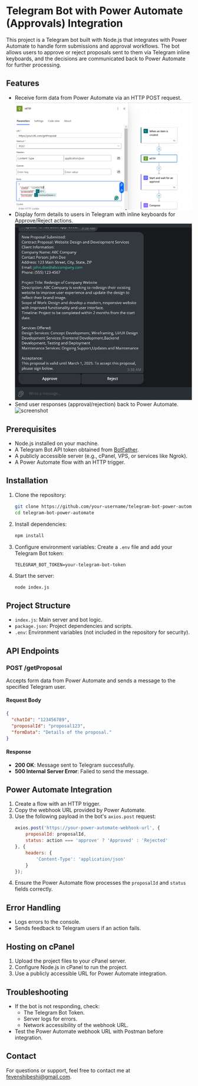 # Telegram Bot with Power Automate (Approvals) Integration

This project is a Telegram bot built with Node.js that integrates with Power Automate to handle form submissions and approval workflows. The bot allows users to approve or reject proposals sent to them via Telegram inline keyboards, and the decisions are communicated back to Power Automate for further processing.

## Features
- Receive form data from Power Automate via an HTTP POST request.
  ![screenshot](./images/getFormDetails.png)
- Display form details to users in Telegram with inline keyboards for Approve/Reject actions.
  ![screenshot](./images/image.png)
- Send user responses (approval/rejection) back to Power Automate.
  ![screenshot](./images/Screenshot.png)


## Prerequisites
- Node.js installed on your machine.
- A Telegram Bot API token obtained from [BotFather](https://core.telegram.org/bots#botfather).
- A publicly accessible server (e.g., cPanel, VPS, or services like Ngrok).
- A Power Automate flow with an HTTP trigger.

## Installation

1. Clone the repository:
   ```bash
   git clone https://github.com/your-username/telegram-bot-power-automate.git
   cd telegram-bot-power-automate
   ```

2. Install dependencies:
   ```bash
   npm install
   ```

3. Configure environment variables:
   Create a `.env` file and add your Telegram Bot token:
   ```env
   TELEGRAM_BOT_TOKEN=your-telegram-bot-token
   ```

4. Start the server:
   ```bash
   node index.js
   ```

## Project Structure
- `index.js`: Main server and bot logic.
- `package.json`: Project dependencies and scripts.
- `.env`: Environment variables (not included in the repository for security).

## API Endpoints

### POST /getProposal
Accepts form data from Power Automate and sends a message to the specified Telegram user.

#### Request Body
```json
{
  "chatId": "123456789",
  "proposalId": "proposal123",
  "formData": "Details of the proposal."
}
```

#### Response
- **200 OK**: Message sent to Telegram successfully.
- **500 Internal Server Error**: Failed to send the message.

## Power Automate Integration

1. Create a flow with an HTTP trigger.
2. Copy the webhook URL provided by Power Automate.
3. Use the following payload in the bot's `axios.post` request:
   ```javascript
   axios.post('https://your-power-automate-webhook-url', {
       proposalId: proposalId,
       status: action === 'approve' ? 'Approved' : 'Rejected'
   }, {
       headers: {
           'Content-Type': 'application/json'
       }
   });
   ```
4. Ensure the Power Automate flow processes the `proposalId` and `status` fields correctly.

## Error Handling
- Logs errors to the console.
- Sends feedback to Telegram users if an action fails.

## Hosting on cPanel
1. Upload the project files to your cPanel server.
2. Configure Node.js in cPanel to run the project.
3. Use a publicly accessible URL for Power Automate integration.

## Troubleshooting
- If the bot is not responding, check:
  - The Telegram Bot Token.
  - Server logs for errors.
  - Network accessibility of the webhook URL.
- Test the Power Automate webhook URL with Postman before integration.



## Contact
For questions or support, feel free to contact me at fevenshibeshi@gmail.com.

